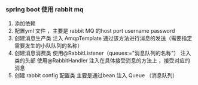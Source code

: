 ### spring boot 使用 rabbit mq

1.   添加依赖
2. 配置yml 文件 ，主要是 rabbit MQ 的host port username password
3. 创建消息生产类 
注入 AmqpTemplate  通过该方法进行消息的发送（需要指定需要发生的小队队列的名称）
4.  创建消息消费类
使用@RabbitListener（queues:="消息队列的名称"） 注入类的头部
使用@RabbitHandler 注入在具体接受消息的方法上 ，接受对应的消息
5. 创建 rabbit config  配置类 主要是通过bean 注入 Queue  （消息队列）

